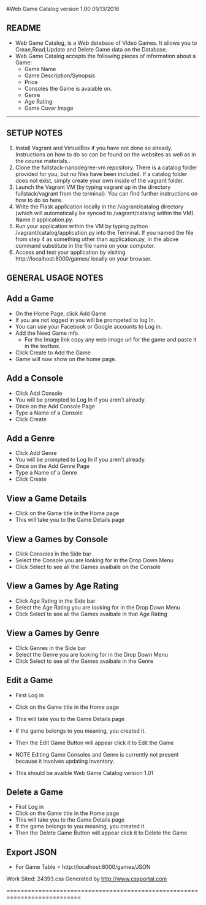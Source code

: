#Web Game Catalog version 1.00  01/13/2016

README
------
- Web Game Catalog, is a Web database of Video Games. It allows you to Creae,Read,Update and Delete Game data on the Database. 
- Web Game Catalog accepts the following pieces of information about a Game:
  - Game Name 
  - Game Description/Synopsis
  - Price 
  - Consoles the Game is avaiable on.
  - Genre 
  - Age Rating
  - Game Cover Image

----------------------------------------------------------------------------

SETUP NOTES
-----------
1. Install Vagrant and VirtualBox if you have not done so already. Instructions on how to do so can be found on the websites as well as in the course materials..
2. Clone the fullstack-nanodegree-vm repository. There is a catalog folder provided for you, but no files have been included. If a catalog folder does not exist, simply create your own inside of the vagrant folder.
3. Launch the Vagrant VM (by typing vagrant up in the directory fullstack/vagrant from the terminal). You can find further instructions on how to do so here.
4. Write the Flask application locally in the /vagrant/catalog directory (which will automatically be synced to /vagrant/catalog within the VM). Name it application.py.
5. Run your application within the VM by typing python /vagrant/catalog/application.py into the Terminal. If you named the file from step 4 as something other than application.py, in the above command substitute in the file name on your computer.
6. Access and test your application by visiting http://localhost:8000/games/ locally on your browser.

GENERAL USAGE NOTES
-------------------

Add a Game
-----------
- On the Home Page, click Add Game
- If you are not logged in you will be prompeted to log In.
- You can use your Facebook or Google accounts to Log in. 
- Add the Need Game info.
	- For the Image link copy any web image url for the game and paste it in the textbox.
- Click Create to Add the Game
- Game will now show on the home page.

Add a Console
-------------
- Click Add Console
- You will be prompted to Log In if you aren't already.
- Once on the Add Console Page
- Type a Name of a Console
- Click Create 


Add a Genre
-----------
- Click Add Genre
- You will be prompted to Log In if you aren't already.
- Once on the Add Genre Page
- Type a Name of a Genre
- Click Create

View a Game Details
-------------------
- Click on the Game title in the Home page 
- This will take you to the Game Details page


View a Games by Console
-----------------------
- Click Consoles in the Side bar
- Select the Console you are looking for in the Drop Down Menu
- Click Select to see all the Games avaibale on the Console


View a Games by Age Rating
-----------------------
- Click Age Rating in the Side bar
- Select the Age Rating you are looking for in the Drop Down Menu
- Click Select to see all the Games avaibale in that Age Rating

View a Games by Genre
-----------------------
- Click Genres in the Side bar
- Select the Genre you are looking for in the Drop Down Menu
- Click Select to see all the Games avaibale in the Genre


Edit a Game
-----------
- First Log in 
- Click on the Game title in the Home page 
- This will take you to the Game Details page
- If the game belongs to you meaning, you created it.
- Then the Edit Game Button will appear click it to Edit the Game

- NOTE Editing Game Consoles and Genre is currently not present because it involves updating inventory.
- This should be avaible Web Game Catalog version 1.01



Delete a Game
-------------
- First Log in 
- Click on the Game title in the Home page 
- This will take you to the Game Details page
- If the game belongs to you meaning, you created it.
- Then the Delete Game Button will appear click it to Delete the Game

Export JSON
-----------
- For Game Table = http://localhost:8000/games/JSON



Work Sited: 24393.css Generated by http://www.cssportal.com 


===========================================================================
